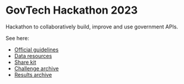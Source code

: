 # GovTech Hackathon 2023

Hackathon to collaboratively build, improve and use government APIs.

See here:

- [Official guidelines](GUIDELINES.md)
- [Data resources](RESOURCES.md)
- [Share kit](https://github.com/OpendataCH/govtech-hackathon/tree/main/share-kit/images%20social%20media)
- [Challenge archive](challenges/)
- [Results archive](results/)
